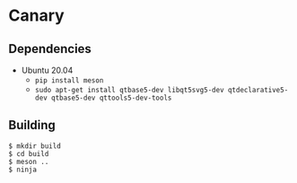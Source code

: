 # Canary

## Dependencies

* Ubuntu 20.04
  * `pip install meson`
  * `sudo apt-get install qtbase5-dev libqt5svg5-dev qtdeclarative5-dev qtbase5-dev qttools5-dev-tools`

## Building

```
$ mkdir build
$ cd build
$ meson ..
$ ninja
```